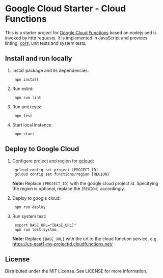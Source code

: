 # Google Cloud Starter - Cloud Functions

This is a starter project for [Google Cloud Functions](https://cloud.google.com/functions) based on nodejs and is invoked by http requests. It is implemented in JavaScript and provides linting, [cors](https://github.com/expressjs/cors), unit tests and system tests.

## Install and run locally

1. Install package and its dependencies:

        npm install

1. Run eslint:

        npm run lint

1. Run unit tests:

        npm test

1. Start local instance:

        npm start

## Deploy to Google Cloud

1. Configure project and region for [gcloud](https://cloud.google.com/sdk):

        gcloud config set project [PROJECT_ID]
        gcloud config set functions/region [REGION]

    **Note:** Replace `[PROJECT_ID]` with the google cloud project id. Specifying the region is optional, replace the `[REGION]` accordingly.

1. Deploy to google cloud:

        npm run deploy

1. Run system test:

        export BASE_URL="[BASE_URL]"
        npm run test:system

    **Note:** Replace `[BASE_URL]` with the url to the cloud function service, e.g. https://us-east1-my-projectid.cloudfunctions.net/

## License
Distributed under the MIT License. See LICENSE for more information.

